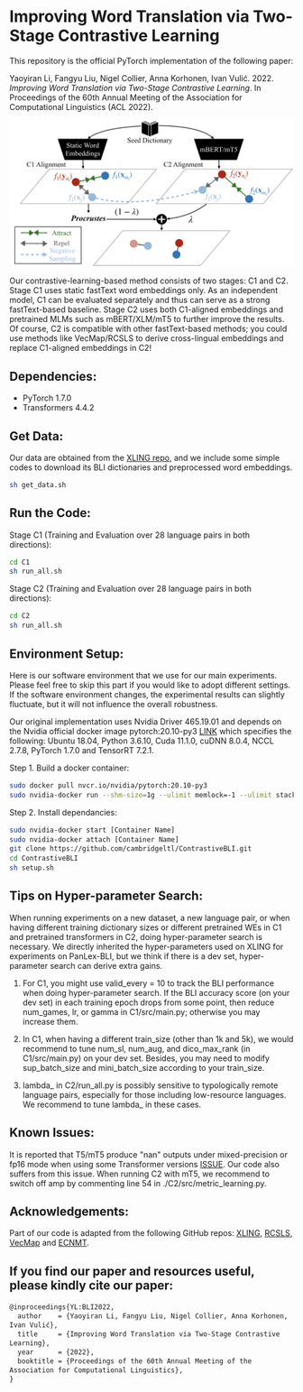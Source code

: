 # Improving Word Translation via Two-Stage Contrastive Learning

This repository is the official PyTorch implementation of the following paper: 

Yaoyiran Li, Fangyu Liu, Nigel Collier, Anna Korhonen, Ivan Vulić. 2022. *Improving Word Translation via Two-Stage Contrastive Learning*. In Proceedings of the 60th Annual Meeting of the Association for Computational Linguistics (ACL 2022). 

![C2](model.png "C2")

Our contrastive-learning-based method consists of two stages: C1 and C2. Stage C1 uses static fastText word embeddings only. As an independent model, C1 can be evaluated separately and thus can serve as a strong fastText-based baseline. Stage C2 uses both C1-aligned embeddings and pretrained MLMs such as mBERT/XLM/mT5 to further improve the results. Of course, C2 is compatible with other fastText-based methods; you could use methods like VecMap/RCSLS to derive cross-lingual embeddings and replace C1-aligned embeddings in C2!    

## Dependencies:

- PyTorch 1.7.0
- Transformers 4.4.2

## Get Data:
Our data are obtained from the [XLING repo](https://github.com/codogogo/xling-eval), and we include some simple codes to download its BLI dictionaries and preprocessed word embeddings.
```bash
sh get_data.sh
```


## Run the Code:
Stage C1 (Training and Evaluation over 28 language pairs in both directions):
```bash
cd C1
sh run_all.sh
```

Stage C2 (Training and Evaluation over 28 language pairs in both directions):
```bash
cd C2
sh run_all.sh
```

## Environment Setup:

Here is our software environment that we use for our main experiments. Please feel free to skip this part if you would like to adopt different settings. If the software environment changes, the experimental results can slightly fluctuate, but it will not influence the overall robustness. 

Our original implementation uses Nvidia Driver 465.19.01 and depends on the Nvidia official docker image pytorch:20.10-py3 [LINK](https://docs.nvidia.com/deeplearning/frameworks/pytorch-release-notes/rel_20-10.html#rel_20-10) which specifies the following: Ubuntu 18.04, Python 3.6.10, Cuda 11.1.0, cuDNN 8.0.4, NCCL 2.7.8, PyTorch 1.7.0 and TensorRT 7.2.1.

Step 1. Build a docker container:
```bash
sudo docker pull nvcr.io/nvidia/pytorch:20.10-py3
sudo nvidia-docker run --shm-size=1g --ulimit memlock=-1 --ulimit stack=67108864 -e LANG=en_SG.utf8 -e LANGUAGE=en_SG:en -e LC_ALL=en_SG.utf8 -v [Storage Mapping] -it --ipc host --name [Container Name] [Image ID]
```

Step 2. Install dependancies:
```bash
sudo nvidia-docker start [Container Name]
sudo nvidia-docker attach [Container Name]
git clone https://github.com/cambridgeltl/ContrastiveBLI.git
cd ContrastiveBLI 
sh setup.sh
```

## Tips on Hyper-parameter Search:

When running experiments on a new dataset, a new language pair, or when having different training dictionary sizes or different pretrained WEs in C1 and pretrained transformers in C2, doing hyper-parameter search is necessary. We directly inherited the hyper-parameters used on XLING for experiments on PanLex-BLI, but we think if there is a dev set, hyper-parameter search can derive extra gains.

1. For C1, you might use valid_every = 10 to track the BLI performance when doing hyper-parameter search. If the BLI accuracy score (on your dev set) in each training epoch drops from some point, then reduce num_games, lr, or gamma in C1/src/main.py; otherwise you may increase them.

2. In C1, when having a different train_size (other than 1k and 5k), we would recommend to tune num_sl, num_aug, and dico_max_rank (in C1/src/main.py) on your dev set. Besides, you may need to modify sup_batch_size and mini_batch_size according to your train_size.

3. lambda_ in C2/run_all.py is possibly sensitive to typologically remote language pairs, especially for those including low-resource languages. We recommend to tune lambda_ in these cases.

## Known Issues:

It is reported that T5/mT5 produce "nan" outputs under mixed-precision or fp16 mode when using some Transformer versions [ISSUE](https://discuss.huggingface.co/t/t5-fp16-issue-is-fixed/3139). Our code also suffers from this issue. When running C2 with mT5, we recommend to switch off amp by commenting line 54 in ./C2/src/metric_learning.py.

## Acknowledgements:

Part of our code is adapted from the following GitHub repos: [XLING](https://github.com/codogogo/xling-eval), [RCSLS](https://github.com/facebookresearch/fastText/tree/main/alignment), [VecMap](https://github.com/artetxem/vecmap) and [ECNMT](https://github.com/cambridgeltl/ECNMT). 

## If you find our paper and resources useful, please kindly cite our paper:

    @inproceedings{YL:BLI2022,
      author    = {Yaoyiran Li, Fangyu Liu, Nigel Collier, Anna Korhonen, Ivan Vulić},
      title     = {Improving Word Translation via Two-Stage Contrastive Learning},
      year      = {2022},
      booktitle = {Proceedings of the 60th Annual Meeting of the Association for Computational Linguistics},
    }
